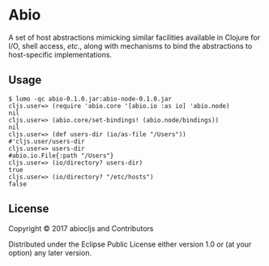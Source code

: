 # Abio

A set of host abstractions mimicking similar facilities available in Clojure for I/O, shell access, _etc_., along with mechanisms to bind the abstractions to host-specific implementations.

## Usage

```
$ lumo -qc abio-0.1.0.jar:abio-node-0.1.0.jar
cljs.user=> (require 'abio.core '[abio.io :as io] 'abio.node)
nil
cljs.user=> (abio.core/set-bindings! (abio.node/bindings))
nil
cljs.user=> (def users-dir (io/as-file "/Users"))
#'cljs.user/users-dir
cljs.user=> users-dir
#abio.io.File{:path "/Users"}
cljs.user=> (io/directory? users-dir)
true
cljs.user=> (io/directory? "/etc/hosts")
false
```

## License

Copyright © 2017 abiocljs and Contributors

Distributed under the Eclipse Public License either version 1.0 or (at your option) any later version.
